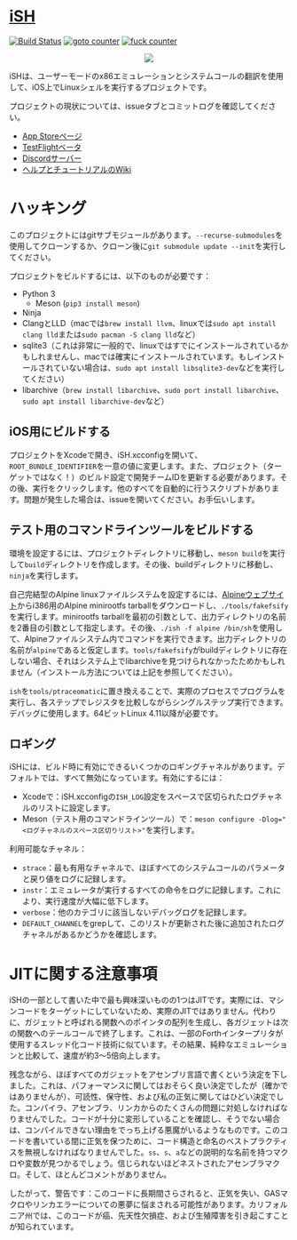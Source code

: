 # [iSH](https://ish.app)

[![Build Status](https://github.com/ish-app/ish/actions/workflows/ci.yml/badge.svg)](https://github.com/ish-app/ish/actions)
[![goto counter](https://img.shields.io/github/search/ish-app/ish/goto.svg)](https://github.com/ish-app/ish/search?q=goto)
[![fuck counter](https://img.shields.io/github/search/ish-app/ish/fuck.svg)](https://github.com/ish-app/ish/search?q=fuck)

<p align="center">
<a href="https://ish.app">
<img src="https://ish.app/assets/github-readme.png">
</a>
</p>

iSHは、ユーザーモードのx86エミュレーションとシステムコールの翻訳を使用して、iOS上でLinuxシェルを実行するプロジェクトです。

プロジェクトの現状については、issueタブとコミットログを確認してください。

- [App Storeページ](https://apps.apple.com/us/app/ish-shell/id1436902243)
- [TestFlightベータ](https://testflight.apple.com/join/97i7KM8O)
- [Discordサーバー](https://discord.gg/HFAXj44)
- [ヘルプとチュートリアルのWiki](https://github.com/ish-app/ish/wiki)

# ハッキング

このプロジェクトにはgitサブモジュールがあります。`--recurse-submodules`を使用してクローンするか、クローン後に`git submodule update --init`を実行してください。

プロジェクトをビルドするには、以下のものが必要です：

 - Python 3
   + Meson (`pip3 install meson`)
 - Ninja
 - ClangとLLD（macでは`brew install llvm`、linuxでは`sudo apt install clang lld`または`sudo pacman -S clang lld`など）
 - sqlite3（これは非常に一般的で、linuxではすでにインストールされているかもしれませんし、macでは確実にインストールされています。もしインストールされていない場合は、`sudo apt install libsqlite3-dev`などを実行してください）
 - libarchive（`brew install libarchive`、`sudo port install libarchive`、`sudo apt install libarchive-dev`など）

## iOS用にビルドする

プロジェクトをXcodeで開き、iSH.xcconfigを開いて、`ROOT_BUNDLE_IDENTIFIER`を一意の値に変更します。また、プロジェクト（ターゲットではなく！）のビルド設定で開発チームIDを更新する必要があります。その後、実行をクリックします。他のすべてを自動的に行うスクリプトがあります。問題が発生した場合は、issueを開いてください。お手伝いします。

## テスト用のコマンドラインツールをビルドする

環境を設定するには、プロジェクトディレクトリに移動し、`meson build`を実行して`build`ディレクトリを作成します。その後、buildディレクトリに移動し、`ninja`を実行します。

自己完結型のAlpine linuxファイルシステムを設定するには、[Alpineウェブサイト](https://alpinelinux.org/downloads/)からi386用のAlpine minirootfs tarballをダウンロードし、`./tools/fakefsify`を実行します。minirootfs tarballを最初の引数として、出力ディレクトリの名前を2番目の引数として指定します。その後、`./ish -f alpine /bin/sh`を使用して、Alpineファイルシステム内でコマンドを実行できます。出力ディレクトリの名前が`alpine`であると仮定します。`tools/fakefsify`がbuildディレクトリに存在しない場合、それはシステム上でlibarchiveを見つけられなかったためかもしれません（インストール方法については上記を参照してください）。

`ish`を`tools/ptraceomatic`に置き換えることで、実際のプロセスでプログラムを実行し、各ステップでレジスタを比較しながらシングルステップ実行できます。デバッグに使用します。64ビットLinux 4.11以降が必要です。

## ロギング

iSHには、ビルド時に有効にできるいくつかのロギングチャネルがあります。デフォルトでは、すべて無効になっています。有効にするには：

- Xcodeで：iSH.xcconfigの`ISH_LOG`設定をスペースで区切られたログチャネルのリストに設定します。
- Meson（テスト用のコマンドラインツール）で：`meson configure -Dlog="<ログチャネルのスペース区切りリスト>"`を実行します。

利用可能なチャネル：

- `strace`：最も有用なチャネルで、ほぼすべてのシステムコールのパラメータと戻り値をログに記録します。
- `instr`：エミュレータが実行するすべての命令をログに記録します。これにより、実行速度が大幅に低下します。
- `verbose`：他のカテゴリに該当しないデバッグログを記録します。
- `DEFAULT_CHANNEL`をgrepして、このリストが更新された後に追加されたログチャネルがあるかどうかを確認します。

# JITに関する注意事項

iSHの一部として書いた中で最も興味深いものの1つはJITです。実際には、マシンコードをターゲットにしていないため、実際のJITではありません。代わりに、ガジェットと呼ばれる関数へのポインタの配列を生成し、各ガジェットは次の関数へのテールコールで終了します。これは、一部のForthインタープリタが使用するスレッド化コード技術に似ています。その結果、純粋なエミュレーションと比較して、速度が約3〜5倍向上します。

残念ながら、ほぼすべてのガジェットをアセンブリ言語で書くという決定を下しました。これは、パフォーマンスに関してはおそらく良い決定でしたが（確かではありませんが）、可読性、保守性、および私の正気に関してはひどい決定でした。コンパイラ、アセンブラ、リンカからのたくさんの問題に対処しなければなりませんでした。コードが十分に変形していることを確認し、そうでない場合は、コンパイルできない理由をでっち上げる悪魔がいるようなものです。このコードを書いている間に正気を保つために、コード構造と命名のベストプラクティスを無視しなければなりませんでした。`ss`、`s`、`a`などの説明的な名前を持つマクロや変数が見つかるでしょう。信じられないほどネストされたアセンブラマクロ。そして、ほとんどコメントがありません。

したがって、警告です：このコードに長期間さらされると、正気を失い、GASマクロやリンカエラーについての悪夢に悩まされる可能性があります。カリフォルニア州では、このコードが癌、先天性欠損症、および生殖障害を引き起こすことが知られています。
